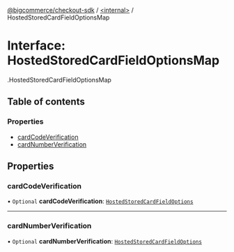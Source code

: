 [@bigcommerce/checkout-sdk](../README.md) / [<internal\>](../modules/internal_.md) / HostedStoredCardFieldOptionsMap

# Interface: HostedStoredCardFieldOptionsMap

[<internal>](../modules/internal_.md).HostedStoredCardFieldOptionsMap

## Table of contents

### Properties

- [cardCodeVerification](internal_.HostedStoredCardFieldOptionsMap.md#cardcodeverification)
- [cardNumberVerification](internal_.HostedStoredCardFieldOptionsMap.md#cardnumberverification)

## Properties

### cardCodeVerification

• `Optional` **cardCodeVerification**: [`HostedStoredCardFieldOptions`](internal_.HostedStoredCardFieldOptions.md)

___

### cardNumberVerification

• `Optional` **cardNumberVerification**: [`HostedStoredCardFieldOptions`](internal_.HostedStoredCardFieldOptions.md)
